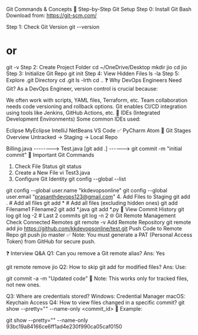  Git Commands & Concepts
🔧 Step-by-Step Git Setup
Step 0: Install Git Bash
Download from: https://git-scm.com/

Step 1: Check Git Version
git --version
# or
git -v
Step 2: Create Project Folder
cd ~/OneDrive/Desktop
mkdir jio
cd jio
Step 3: Initialize Git Repo
git init
Step 4: View Hidden Files
ls -la
Step 5: Explore .git Directory
cd .git
ls -lrth
cd ..
❓ Why DevOps Engineers Need Git?
As a DevOps Engineer, version control is crucial because:

We often work with scripts, YAML files, Terraform, etc.
Team collaboration needs code versioning and rollback options.
Git enables CI/CD integration using tools like Jenkins, GitHub Actions, etc.
🧠 IDEs (Integrated Development Environments)
Some common IDEs used:

Eclipse
MyEclipse
IntelliJ
NetBeans
VS Code ✅
PyCharm
Atom
🔁 Git Stages Overview
Untracked → Staging → Local Repo

Billing.java   -------->
Test.java     [git add .]  ------>   git commit -m "initial commit"
📌 Important Git Commands
1. Check File Status
git status
2. Create a New File
vi Test3.java
3. Configure Git Identity
git config --global --list

git config --global user.name "kkdevopsonline"
git config --global user.email "prasanthdevops123@gmail.com"
4. Add Files to Staging
git add .                # Add all files
git add *                # Add all files (excluding hidden ones)
git add Filename1 Filename2
git add *.java
git add *.py
🧾 View Commit History
git log
git log -2         # Last 2 commits
git log -n 2
🌐 Git Remote Management
Check Connected Remotes
git remote -v
Add Remote Repository
git remote add jio https://github.com/kkdevopsonline/test.git
Push Code to Remote Repo
git push jio master
✅ Note: You must generate a PAT (Personal Access Token) from GitHub for secure push.

❓ Interview Q&A
Q1: Can you remove a Git remote alias?
Ans: Yes

git remote remove jio
Q2: How to skip git add for modified files?
Ans: Use:

git commit -a -m "Updated code"
🔴 Note: This works only for tracked files, not new ones.

Q3: Where are credentials stored?
Windows: Credential Manager
macOS: Keychain Access
Q4: How to view files changed in a specific commit?
git show --pretty="" --name-only <commit_id>
🧠 Example:

git show --pretty="" --name-only 93bc19a84166ce6ff1ad4e230f990ca05caf0150
